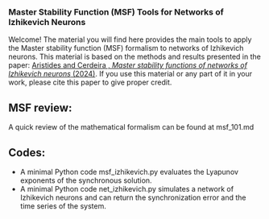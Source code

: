 ### Master Stability Function (MSF) Tools for Networks of Izhikevich Neurons

Welcome! 
The material you will find here provides the main tools to apply the Master stability function (MSF) formalism to networks of Izhikevich neurons. 
This material is based on the methods and results presented in the paper: [Aristides and Cerdeira , *Master stability functions of networks of Izhikevich neurons* (2024)](https://doi.org/10.1103/PhysRevE.109.044213).
If you use this material or any part of it in your work, please cite this paper to give proper credit.

## MSF review: 
A quick review of the mathematical formalism can be found at msf_101.md

## Codes: 
- A minimal Python code msf_izhikevich.py evaluates the Lyapunov exponents of the synchronous solution.
- A minimal Python code net_izhikevich.py simulates a network of Izhikevich neurons and can return the synchronization error and the time series of the system.


